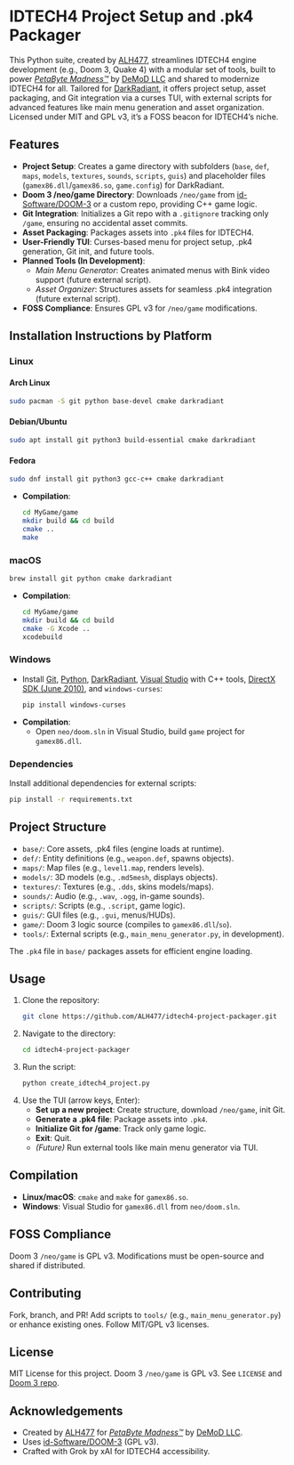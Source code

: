 # IDTECH4 Project Setup and .pk4 Packager

This Python suite, created by [ALH477](https://github.com/ALH477), streamlines IDTECH4 engine development (e.g., Doom 3, Quake 4) with a modular set of tools, built to power [*PetaByte Madness™*](https://demod.ltd/petabytemadness.html) by [DeMoD LLC](https://demod.ltd) and shared to modernize IDTECH4 for all. Tailored for [DarkRadiant](https://www.darkradiant.net/), it offers project setup, asset packaging, and Git integration via a curses TUI, with external scripts for advanced features like main menu generation and asset organization. Licensed under MIT and GPL v3, it’s a FOSS beacon for IDTECH4’s niche.

## Features
- **Project Setup**: Creates a game directory with subfolders (`base`, `def`, `maps`, `models`, `textures`, `sounds`, `scripts`, `guis`) and placeholder files (`gamex86.dll`/`gamex86.so`, `game.config`) for DarkRadiant.
- **Doom 3 /neo/game Directory**: Downloads `/neo/game` from [id-Software/DOOM-3](https://github.com/id-Software/DOOM-3) or a custom repo, providing C++ game logic.
- **Git Integration**: Initializes a Git repo with a `.gitignore` tracking only `/game`, ensuring no accidental asset commits.
- **Asset Packaging**: Packages assets into `.pk4` files for IDTECH4.
- **User-Friendly TUI**: Curses-based menu for project setup, .pk4 generation, Git init, and future tools.
- **Planned Tools (In Development)**:
  - *Main Menu Generator*: Creates animated menus with Bink video support (future external script).
  - *Asset Organizer*: Structures assets for seamless .pk4 integration (future external script).
- **FOSS Compliance**: Ensures GPL v3 for `/neo/game` modifications.

## Installation Instructions by Platform

### Linux
#### Arch Linux
```bash
sudo pacman -S git python base-devel cmake darkradiant
```

#### Debian/Ubuntu
```bash
sudo apt install git python3 build-essential cmake darkradiant
```

#### Fedora
```bash
sudo dnf install git python3 gcc-c++ cmake darkradiant
```

- **Compilation**:
  ```bash
  cd MyGame/game
  mkdir build && cd build
  cmake ..
  make
  ```

### macOS
```bash
brew install git python cmake darkradiant
```
- **Compilation**:
  ```bash
  cd MyGame/game
  mkdir build && cd build
  cmake -G Xcode ..
  xcodebuild
  ```

### Windows
- Install [Git](https://git-scm.com/download/win), [Python](https://www.python.org/downloads/windows/), [DarkRadiant](https://www.darkradiant.net/), [Visual Studio](https://visualstudio.microsoft.com/) with C++ tools, [DirectX SDK (June 2010)](https://www.microsoft.com/en-us/download/details.aspx?id=6812), and `windows-curses`:
  ```bash
  pip install windows-curses
  ```
- **Compilation**:
  - Open `neo/doom.sln` in Visual Studio, build `game` project for `gamex86.dll`.

### Dependencies
Install additional dependencies for external scripts:
```bash
pip install -r requirements.txt
```

## Project Structure
- `base/`: Core assets, .pk4 files (engine loads at runtime).
- `def/`: Entity definitions (e.g., `weapon.def`, spawns objects).
- `maps/`: Map files (e.g., `level1.map`, renders levels).
- `models/`: 3D models (e.g., `.md5mesh`, displays objects).
- `textures/`: Textures (e.g., `.dds`, skins models/maps).
- `sounds/`: Audio (e.g., `.wav`, `.ogg`, in-game sounds).
- `scripts/`: Scripts (e.g., `.script`, game logic).
- `guis/`: GUI files (e.g., `.gui`, menus/HUDs).
- `game/`: Doom 3 logic source (compiles to `gamex86.dll`/`so`).
- `tools/`: External scripts (e.g., `main_menu_generator.py`, in development).

The `.pk4` file in `base/` packages assets for efficient engine loading.

## Usage
1. Clone the repository:
   ```bash
   git clone https://github.com/ALH477/idtech4-project-packager.git
   ```
2. Navigate to the directory:
   ```bash
   cd idtech4-project-packager
   ```
3. Run the script:
   ```bash
   python create_idtech4_project.py
   ```
4. Use the TUI (arrow keys, Enter):
   - **Set up a new project**: Create structure, download `/neo/game`, init Git.
   - **Generate a .pk4 file**: Package assets into `.pk4`.
   - **Initialize Git for /game**: Track only game logic.
   - **Exit**: Quit.
   - *(Future)* Run external tools like main menu generator via TUI.

## Compilation
- **Linux/macOS**: `cmake` and `make` for `gamex86.so`.
- **Windows**: Visual Studio for `gamex86.dll` from `neo/doom.sln`.

## FOSS Compliance
Doom 3 `/neo/game` is GPL v3. Modifications must be open-source and shared if distributed.

## Contributing
Fork, branch, and PR! Add scripts to `tools/` (e.g., `main_menu_generator.py`) or enhance existing ones. Follow MIT/GPL v3 licenses.

## License
MIT License for this project. Doom 3 `/neo/game` is GPL v3. See `LICENSE` and [Doom 3 repo](https://github.com/id-Software/DOOM-3).

## Acknowledgements
- Created by [ALH477](https://github.com/ALH477) for [*PetaByte Madness™*](https://demod.ltd/petabytemadness.html) by [DeMoD LLC](https://demod.ltd).
- Uses [id-Software/DOOM-3](https://github.com/id-Software/DOOM-3) (GPL v3).
- Crafted with Grok by xAI for IDTECH4 accessibility.